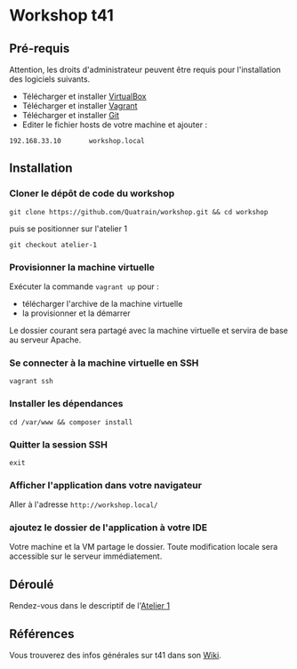 # Workshop t41

## Pré-requis

Attention, les droits d'administrateur peuvent être requis pour l'installation des logiciels suivants.

* Télécharger et installer [VirtualBox](https://www.virtualbox.org/wiki/Downloads)
* Télécharger et installer [Vagrant](https://www.vagrantup.com/downloads.html)
* Télécharger et installer [Git](https://git-scm.com/downloads)
* Editer le fichier hosts de votre machine et ajouter :

```
192.168.33.10		workshop.local
```

## Installation

### Cloner le dépôt de code du workshop
`git clone https://github.com/Quatrain/workshop.git && cd workshop`

puis se positionner sur l'atelier 1

`git checkout atelier-1`


### Provisionner la machine virtuelle

Exécuter la commande `vagrant up` pour :

* télécharger l'archive de la machine virtuelle
* la provisionner et la démarrer

Le dossier courant sera partagé avec la machine virtuelle et servira de base au serveur Apache.

### Se connecter à la machine virtuelle en SSH

`vagrant ssh`

### Installer les dépendances

`cd /var/www && composer install`


### Quitter la session SSH

`exit`

### Afficher l'application dans votre navigateur

Aller à l'adresse `http://workshop.local/`

### ajoutez le dossier de l'application à votre IDE

Votre machine et la VM partage le dossier. Toute modification locale sera accessible sur le serveur immédiatement.

## Déroulé

Rendez-vous dans le descriptif de l'[Atelier 1](atelier-1.md)

## Références

Vous trouverez des infos générales sur t41 dans son [Wiki](https://github.com/crapougnax/t41/wiki).